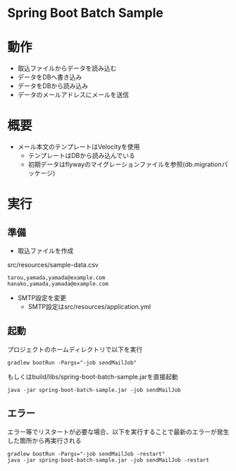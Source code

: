 Spring Boot Batch Sample
=====================================


# 動作

* 取込ファイルからデータを読み込む
* データをDBへ書き込み
* データをDBから読み込み
* データのメールアドレスにメールを送信

# 概要

* メール本文のテンプレートはVelocityを使用
    * テンプレートはDBから読み込んでいる
    * 初期データはflywayのマイグレーションファイルを参照(db.migrationパッケージ)

# 実行

## 準備

* 取込ファイルを作成

src/resources/sample-data.csv

    tarou,yamada,yamada@example.com
    hanako,yamada,yamada@example.com
    
* SMTP設定を変更
    * SMTP設定はsrc/resources/application.yml

## 起動

プロジェクトのホームディレクトリで以下を実行

    gradlew bootRun -Pargs="-job sendMailJob"

もしくはbuild/libs/spring-boot-batch-sample.jarを直接起動

    java -jar spring-boot-batch-sample.jar -job sendMailJob

## エラー

エラー等でリスタートが必要な場合、以下を実行することで最新のエラーが発生した箇所から再実行される

    gradlew bootRun -Pargs="-job sendMailJob -restart"
    java -jar spring-boot-batch-sample.jar -job sendMailJob -restart

